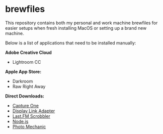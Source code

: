 # brewfiles
This repository contains both my personal and work machine brewfiles for easier setups when fresh installing MacOS or setting up a brand new machine.

Below is a list of applications that need to be installed manually:

**Adobe Creative Cloud**
- Lightroom CC

**Apple App Store:**
- Darkroom
- Raw Right Away

**Direct Downloads:**
- [Capture One](https://www.captureone.com/en)
- [Display Link Adapter](https://www.synaptics.com/products/displaylink-graphics/downloads/macos)
- [Last.FM Scrobbler](https://www.last.fm/about/trackmymusic)
- [Node.js](https://nodejs.org/en/)
- [Photo Mechanic](https://home.camerabits.com/)
